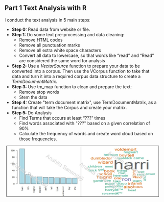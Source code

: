 ## Part 1 Text Analysis with R
I conduct the text analysis in 5 main steps:
- **Step 0:** Read data from website or file.
- **Step 1:** Do some text pre-processing and data cleaning:
  * Remove HTML codes
  * Remove all punctuation marks
  * Remove all extra white space characters
  * Convert all data to lowercase, so that words like “read” and “Read” are considered the same word for analysis
- **Step 2:** Use a *VectorSource* function to prepare your data to be converted into a corpus. Then use the VCorpus function to take that data and turn it into a required corpus data structure to create a *TermDocumentMatrix*.
- **Step 3:** Use tm_map function to clean and prepare the text:
  * Remove stop words
  * Stem the data
- **Step 4:** Create "term document matrix", use TermDocumentMatrix, as a function that will take the Corpus  and create your matrix.
- **Step 5:** Do Analysis
  * Find Terms that occurs at least “???” times
  * Find words associated with "???" based on a given correlation of 90%
  * Calculate the frequency of words and create word cloud based on those frequencies. 

![wordcloud](images/01_WC.jpg)
